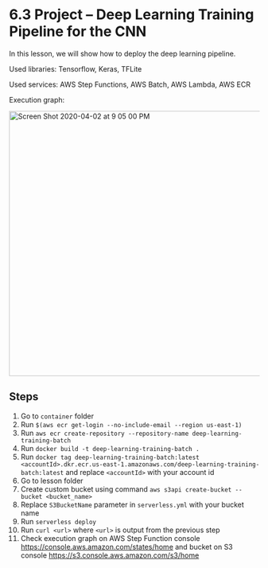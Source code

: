 # 6.3 Project – Deep Learning Training Pipeline for the CNN

In this lesson, we will show how to deploy the deep learning pipeline.

Used libraries: Tensorflow, Keras, TFLite

Used services: AWS Step Functions, AWS Batch, AWS Lambda, AWS ECR

Execution graph:

<img width="533" alt="Screen Shot 2020-04-02 at 9 05 00 PM" src="https://user-images.githubusercontent.com/3318397/78323118-68931000-7560-11ea-802f-a2fc7b415b6c.png">

## Steps

1. Go to `container` folder
2. Run `$(aws ecr get-login --no-include-email --region us-east-1)`
3. Run `aws ecr create-repository --repository-name deep-learning-training-batch`
4. Run `docker build -t deep-learning-training-batch .`
5. Run `docker tag deep-learning-training-batch:latest <accountId>.dkr.ecr.us-east-1.amazonaws.com/deep-learning-training-batch:latest` and replace `<accountId>` with your account id
6. Go to lesson folder
7. Create custom bucket using command `aws s3api create-bucket --bucket <bucket_name>`
8. Replace `S3BucketName` parameter in `serverless.yml` with your bucket name
9. Run `serverless deploy`
10. Run `curl <url>` where `<url>` is output from the previous step
11. Check execution graph on AWS Step Function console https://console.aws.amazon.com/states/home and bucket on S3 console https://s3.console.aws.amazon.com/s3/home